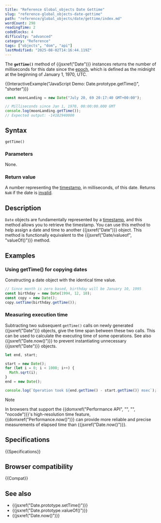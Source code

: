 ```yaml
---
title: "Reference Global_objects Date Gettime"
slug: "reference-global_objects-date-gettime"
path: "reference/global_objects/date/gettime/index.md"
wordCount: 298
readingTime: 2
codeBlocks: 4
difficulty: "advanced"
category: "Reference"
tags: ["objects", "dom", "api"]
lastModified: "2025-08-02T14:16:44.119Z"
---
```



The **`getTime()`** method of {{jsxref("Date")}} instances returns the number of milliseconds for this date since the [epoch](/en-US/docs/Web/JavaScript/Reference/Global_Objects/Date#the_epoch_timestamps_and_invalid_date), which is defined as the midnight at the beginning of January 1, 1970, UTC.

{{InteractiveExample("JavaScript Demo: Date.prototype.getTime()", "shorter")}}

```js interactive-example
const moonLanding = new Date("July 20, 69 20:17:40 GMT+00:00");

// Milliseconds since Jan 1, 1970, 00:00:00.000 GMT
console.log(moonLanding.getTime());
// Expected output: -14182940000
```

## Syntax

```js-nolint
getTime()
```

### Parameters

None.

### Return value

A number representing the [timestamp](/en-US/docs/Web/JavaScript/Reference/Global_Objects/Date#the_epoch_timestamps_and_invalid_date), in milliseconds, of this date. Returns `NaN` if the date is [invalid](/en-US/docs/Web/JavaScript/Reference/Global_Objects/Date#the_epoch_timestamps_and_invalid_date).

## Description

`Date` objects are fundamentally represented by a [timestamp](/en-US/docs/Web/JavaScript/Reference/Global_Objects/Date#the_epoch_timestamps_and_invalid_date), and this method allows you to retrieve the timestamp. You can use this method to help assign a date and time to another {{jsxref("Date")}} object. This method is functionally equivalent to the {{jsxref("Date/valueof", "valueOf()")}} method.

## Examples

### Using getTime() for copying dates

Constructing a date object with the identical time value.

```js
// Since month is zero based, birthday will be January 10, 1995
const birthday = new Date(1994, 12, 10);
const copy = new Date();
copy.setTime(birthday.getTime());
```

### Measuring execution time

Subtracting two subsequent `getTime()` calls on newly generated {{jsxref("Date")}} objects, give the time span between these two calls. This can be used to calculate the executing time of some operations. See also {{jsxref("Date.now()")}} to prevent instantiating unnecessary {{jsxref("Date")}} objects.

```js
let end, start;

start = new Date();
for (let i = 0; i < 1000; i++) {
  Math.sqrt(i);
}
end = new Date();

console.log(`Operation took ${end.getTime() - start.getTime()} msec`);
```

> [!NOTE]
> In browsers that support the {{domxref("Performance API", "", "", "nocode")}}'s high-resolution time feature, {{domxref("Performance.now()")}} can provide more reliable and precise measurements of elapsed time than {{jsxref("Date.now()")}}.

## Specifications

{{Specifications}}

## Browser compatibility

{{Compat}}

## See also

- {{jsxref("Date.prototype.setTime()")}}
- {{jsxref("Date.prototype.valueOf()")}}
- {{jsxref("Date.now()")}}
